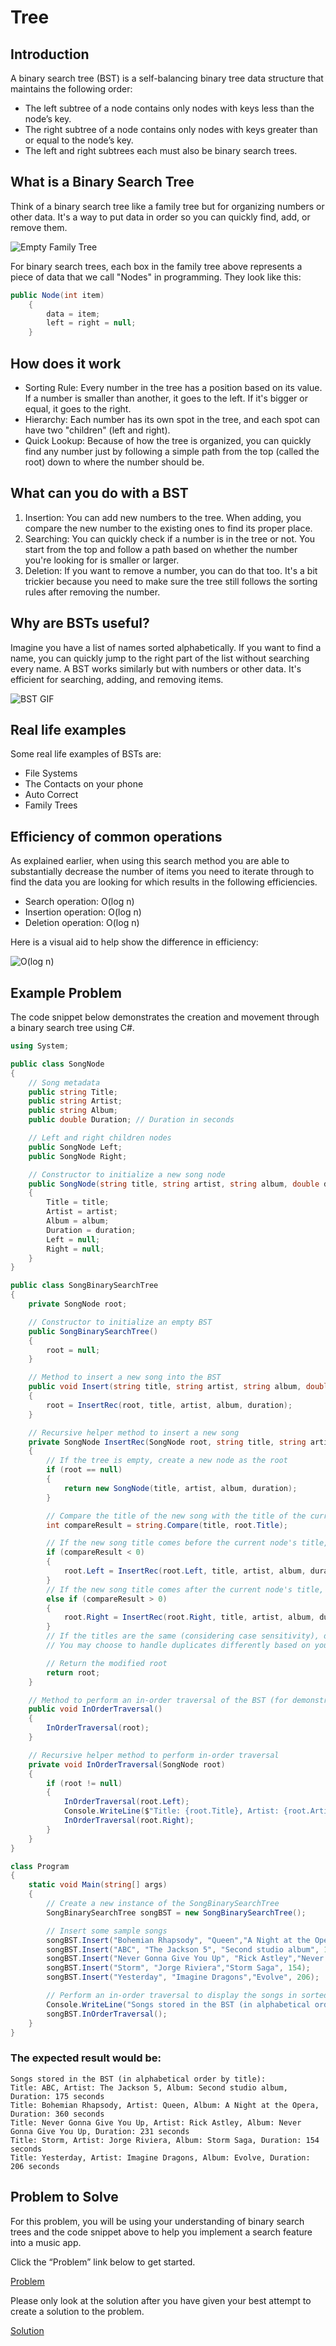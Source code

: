 # Tree
## Introduction
A binary search tree (BST) is a self-balancing binary tree data structure that maintains the following order:

* The left subtree of a node contains only nodes with keys less than the node’s key.
* The right subtree of a node contains only nodes with keys greater than or equal to the node’s key.
* The left and right subtrees each must also be binary search trees.

## What is a Binary Search Tree
Think of a binary search tree like a family tree but for organizing numbers or other data. 
It's a way to put data in order so you can quickly find, add, or remove them.

![Empty Family Tree](images/Family%20Tree.jpg)

For binary search trees, each box in the family tree above represents a piece of data
that we call "Nodes" in programming. They look like this:
```C#
public Node(int item)
    {
        data = item;
        left = right = null;
    }
```

## How does it work
* Sorting Rule: Every number in the tree has a position based on its value. 
If a number is smaller than another, it goes to the left. If it's bigger or equal, it goes to the right.
* Hierarchy: Each number has its own spot in the tree, and each spot can have two "children" (left and right).
* Quick Lookup: Because of how the tree is organized, 
you can quickly find any number just by following a simple path 
from the top (called the root) down to where the number should be.

## What can you do with a BST
1. Insertion: You can add new numbers to the tree. When adding, you compare the new number to the existing ones to find its proper place.
2. Searching: You can quickly check if a number is in the tree or not. You start from the top and follow a path based on whether the number you're looking for is smaller or larger.
3. Deletion: If you want to remove a number, you can do that too. It's a bit trickier because you need to make sure the tree still follows the sorting rules after removing the number.

## Why are BSTs useful?
Imagine you have a list of names sorted alphabetically. 
If you want to find a name, you can quickly jump to the 
right part of the list without searching every name. 
A BST works similarly but with numbers or other data. 
It's efficient for searching, adding, and removing items.

![BST GIF](images/Animated%20BST.gif)
## Real life examples
Some real life examples of BSTs are:
* File Systems
* The Contacts on your phone
* Auto Correct
* Family Trees

## Efficiency of common operations
As explained earlier, when using this search method
you are able to substantially decrease the number of items you need to
iterate through to find the data you are looking for which results in
the following efficiencies.

* Search operation: O(log n)
* Insertion operation: O(log n)
* Deletion operation: O(log n)

Here is a visual aid to help show the difference
in efficiency:  

![O(log n)](images/OlogN.jpg)

## Example Problem
The code snippet below demonstrates the creation and movement through a binary search tree using C#.
```C#
using System;

public class SongNode
{
    // Song metadata
    public string Title;
    public string Artist;
    public string Album;
    public double Duration; // Duration in seconds

    // Left and right children nodes
    public SongNode Left;
    public SongNode Right;

    // Constructor to initialize a new song node
    public SongNode(string title, string artist, string album, double duration)
    {
        Title = title;
        Artist = artist;
        Album = album;
        Duration = duration;
        Left = null;
        Right = null;
    }
}

public class SongBinarySearchTree
{
    private SongNode root;

    // Constructor to initialize an empty BST
    public SongBinarySearchTree()
    {
        root = null;
    }

    // Method to insert a new song into the BST
    public void Insert(string title, string artist, string album, double duration)
    {
        root = InsertRec(root, title, artist, album, duration);
    }

    // Recursive helper method to insert a new song
    private SongNode InsertRec(SongNode root, string title, string artist, string album, double duration)
    {
        // If the tree is empty, create a new node as the root
        if (root == null)
        {
            return new SongNode(title, artist, album, duration);
        }

        // Compare the title of the new song with the title of the current node
        int compareResult = string.Compare(title, root.Title);

        // If the new song title comes before the current node's title, go left
        if (compareResult < 0)
        {
            root.Left = InsertRec(root.Left, title, artist, album, duration);
        }
        // If the new song title comes after the current node's title, go right
        else if (compareResult > 0)
        {
            root.Right = InsertRec(root.Right, title, artist, album, duration);
        }
        // If the titles are the same (considering case sensitivity), do not insert (assuming each song is unique)
        // You may choose to handle duplicates differently based on your requirements

        // Return the modified root
        return root;
    }

    // Method to perform an in-order traversal of the BST (for demonstration purposes)
    public void InOrderTraversal()
    {
        InOrderTraversal(root);
    }

    // Recursive helper method to perform in-order traversal
    private void InOrderTraversal(SongNode root)
    {
        if (root != null)
        {
            InOrderTraversal(root.Left);
            Console.WriteLine($"Title: {root.Title}, Artist: {root.Artist}, Album: {root.Album}, Duration: {root.Duration} seconds");
            InOrderTraversal(root.Right);
        }
    }
}

class Program
{
    static void Main(string[] args)
    {
        // Create a new instance of the SongBinarySearchTree
        SongBinarySearchTree songBST = new SongBinarySearchTree();

        // Insert some sample songs
        songBST.Insert("Bohemian Rhapsody", "Queen","A Night at the Opera", 360);
        songBST.Insert("ABC", "The Jackson 5", "Second studio album", 175);
        songBST.Insert("Never Gonna Give You Up", "Rick Astley","Never Gonna Give You Up", 231 );
        songBST.Insert("Storm", "Jorge Riviera","Storm Saga", 154);
        songBST.Insert("Yesterday", "Imagine Dragons","Evolve", 206);

        // Perform an in-order traversal to display the songs in sorted order
        Console.WriteLine("Songs stored in the BST (in alphabetical order by title):");
        songBST.InOrderTraversal();
    }
}

```

### The expected result would be:
```
Songs stored in the BST (in alphabetical order by title):
Title: ABC, Artist: The Jackson 5, Album: Second studio album, Duration: 175 seconds
Title: Bohemian Rhapsody, Artist: Queen, Album: A Night at the Opera, Duration: 360 seconds
Title: Never Gonna Give You Up, Artist: Rick Astley, Album: Never Gonna Give You Up, Duration: 231 seconds
Title: Storm, Artist: Jorge Riviera, Album: Storm Saga, Duration: 154 seconds
Title: Yesterday, Artist: Imagine Dragons, Album: Evolve, Duration: 206 seconds
```

## Problem to Solve
For this problem, you will be using your understanding of binary search trees
and the code snippet above to help you implement a search feature into a music app.

Click the “Problem” link below to get started.

[Problem](ds3-problem/Program.cs)

Please only look at the solution after you have given your best attempt to create
a solution to the problem.

[Solution](ds3-solution/Program.cs)